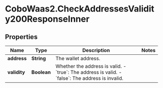 # CoboWaas2.CheckAddressesValidity200ResponseInner

## Properties

Name | Type | Description | Notes
------------ | ------------- | ------------- | -------------
**address** | **String** | The wallet address. | 
**validity** | **Boolean** | Whether the address is valid.  - &#x60;true&#x60;: The address is valid.  - &#x60;false&#x60;: The address is invalid.  | 


